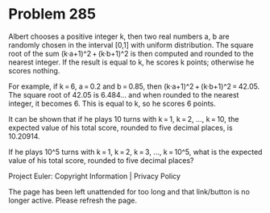 #   Problem 285

   Albert chooses a positive integer k, then two real numbers a, b are
   randomly chosen in the interval [0,1] with uniform distribution.
   The square root of the sum (k·a+1)^2 + (k·b+1)^2 is then computed and
   rounded to the nearest integer. If the result is equal to k, he scores k
   points; otherwise he scores nothing.

   For example, if k = 6, a = 0.2 and b = 0.85, then
   (k·a+1)^2 + (k·b+1)^2 = 42.05.
   The square root of 42.05 is 6.484... and when rounded to the nearest
   integer, it becomes 6.
   This is equal to k, so he scores 6 points.

   It can be shown that if he plays 10 turns with k = 1, k = 2, ..., k = 10,
   the expected value of his total score, rounded to five decimal places, is
   10.20914.

   If he plays 10^5 turns with k = 1, k = 2, k = 3, ..., k = 10^5, what is
   the expected value of his total score, rounded to five decimal places?

   Project Euler: Copyright Information | Privacy Policy

   The page has been left unattended for too long and that link/button is no
   longer active. Please refresh the page.
